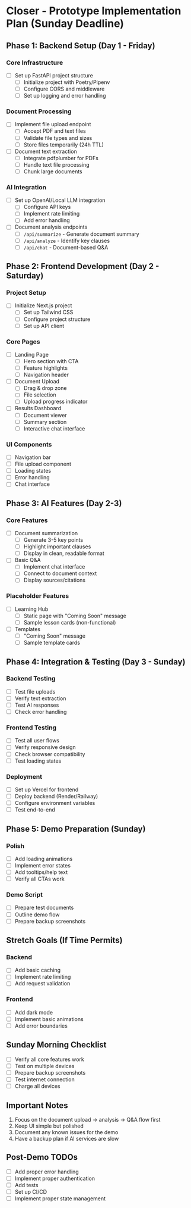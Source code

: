 # Closer - Prototype Implementation Plan (Sunday Deadline)

## Phase 1: Backend Setup (Day 1 - Friday)

### Core Infrastructure
- [ ] Set up FastAPI project structure
  - [ ] Initialize project with Poetry/Pipenv
  - [ ] Configure CORS and middleware
  - [ ] Set up logging and error handling

### Document Processing
- [ ] Implement file upload endpoint
  - [ ] Accept PDF and text files
  - [ ] Validate file types and sizes
  - [ ] Store files temporarily (24h TTL)

- [ ] Document text extraction
  - [ ] Integrate pdfplumber for PDFs
  - [ ] Handle text file processing
  - [ ] Chunk large documents

### AI Integration
- [ ] Set up OpenAI/Local LLM integration
  - [ ] Configure API keys
  - [ ] Implement rate limiting
  - [ ] Add error handling

- [ ] Document analysis endpoints
  - [ ] `/api/summarize` - Generate document summary
  - [ ] `/api/analyze` - Identify key clauses
  - [ ] `/api/chat` - Document-based Q&A

## Phase 2: Frontend Development (Day 2 - Saturday)

### Project Setup
- [ ] Initialize Next.js project
  - [ ] Set up Tailwind CSS
  - [ ] Configure project structure
  - [ ] Set up API client

### Core Pages
- [ ] Landing Page
  - [ ] Hero section with CTA
  - [ ] Feature highlights
  - [ ] Navigation header

- [ ] Document Upload
  - [ ] Drag & drop zone
  - [ ] File selection
  - [ ] Upload progress indicator

- [ ] Results Dashboard
  - [ ] Document viewer
  - [ ] Summary section
  - [ ] Interactive chat interface

### UI Components
- [ ] Navigation bar
- [ ] File upload component
- [ ] Loading states
- [ ] Error handling
- [ ] Chat interface

## Phase 3: AI Features (Day 2-3)

### Core Features
- [ ] Document summarization
  - [ ] Generate 3-5 key points
  - [ ] Highlight important clauses
  - [ ] Display in clean, readable format

- [ ] Basic Q&A
  - [ ] Implement chat interface
  - [ ] Connect to document context
  - [ ] Display sources/citations

### Placeholder Features
- [ ] Learning Hub
  - [ ] Static page with "Coming Soon" message
  - [ ] Sample lesson cards (non-functional)

- [ ] Templates
  - [ ] "Coming Soon" message
  - [ ] Sample template cards

## Phase 4: Integration & Testing (Day 3 - Sunday)

### Backend Testing
- [ ] Test file uploads
- [ ] Verify text extraction
- [ ] Test AI responses
- [ ] Check error handling

### Frontend Testing
- [ ] Test all user flows
- [ ] Verify responsive design
- [ ] Check browser compatibility
- [ ] Test loading states

### Deployment
- [ ] Set up Vercel for frontend
- [ ] Deploy backend (Render/Railway)
- [ ] Configure environment variables
- [ ] Test end-to-end

## Phase 5: Demo Preparation (Sunday)

### Polish
- [ ] Add loading animations
- [ ] Implement error states
- [ ] Add tooltips/help text
- [ ] Verify all CTAs work

### Demo Script
- [ ] Prepare test documents
- [ ] Outline demo flow
- [ ] Prepare backup screenshots

## Stretch Goals (If Time Permits)

### Backend
- [ ] Add basic caching
- [ ] Implement rate limiting
- [ ] Add request validation

### Frontend
- [ ] Add dark mode
- [ ] Implement basic animations
- [ ] Add error boundaries

## Sunday Morning Checklist
- [ ] Verify all core features work
- [ ] Test on multiple devices
- [ ] Prepare backup screenshots
- [ ] Test internet connection
- [ ] Charge all devices

## Important Notes
1. Focus on the document upload → analysis → Q&A flow first
2. Keep UI simple but polished
3. Document any known issues for the demo
4. Have a backup plan if AI services are slow

## Post-Demo TODOs
- [ ] Add proper error handling
- [ ] Implement proper authentication
- [ ] Add tests
- [ ] Set up CI/CD
- [ ] Implement proper state management